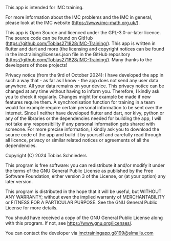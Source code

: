 This app is intended for IMC training.

For more information about the IMC problems and the IMC in general, please look at the IMC website (https://www.imc-math.org.uk/).

This app is Open Source and licenced under the GPL-3.0-or-later licence. The source code can be found on GitHub (https://github.com/Tobias271828/IMC-Training/). This app is written in flutter and dart and more (the licensing and copyright notices can be found in the imctraining/licenses.json file in the GitHub repository (https://github.com/Tobias271828/IMC-Training/). Many thanks to the developers of those projects!

Privacy notice (from the 9rd of October 2024): I have developed the app in such a way that - as far as I know - the app does not send any user data anywhere. All your data remains on your device. This privacy notice can be changed at any time without having to inform you. Therefore, I kindly ask you to check it regularly. Changes might for example be made if new features require them. A synchronisation function for training in a team would for example require certain personal information to be sent over the internet. Since I neither have developed flutter and dart, nor kivy, python or any of the libraries or the dependencies needed for building the app, I will not take any responsibility if any personal information gets shared with someone. For more precise information, I kindly ask you to download the source code of the app and build it by yourself and carefully read through all licence, privacy or similar related notices or agreements of all the dependencies.

Copyright (C) 2024  Tobias Schnieders

This program is free software: you can redistribute it and/or modify
it under the terms of the GNU General Public License as published by
the Free Software Foundation, either version 3 of the License, or
(at your option) any later version.

This program is distributed in the hope that it will be useful,
but WITHOUT ANY WARRANTY; without even the implied warranty of
MERCHANTABILITY or FITNESS FOR A PARTICULAR PURPOSE.  See the
GNU General Public License for more details.

You should have received a copy of the GNU General Public License
along with this program.  If not, see <https://www.gnu.org/licenses/>.

You can contact the developer via imctrainingapp.g8199@slmails.com
